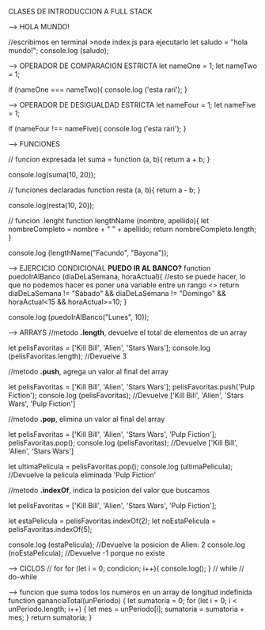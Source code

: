 CLASES DE INTRODUCCION A FULL STACK 

--> HOLA MUNDO!

//escribimos en terminal >node index.js para ejecutarlo
let saludo = "hola mundo!";
console.log (saludo);

--> OPERADOR DE COMPARACION ESTRICTA
let nameOne = 1;
let nameTwo = 1;

if (nameOne === nameTwo){
    console.log ('esta rari');
}

--> OPERADOR DE DESIGUALDAD ESTRICTA
let nameFour = 1;
let nameFive = 1;

if (nameFour !== nameFive){
    console.log ('esta rari');
}

--> FUNCIONES

// funcion expresada 
let suma = function (a, b){
    return a + b;
}

console.log(suma(10, 20));

// funciones declaradas
function resta (a, b){
    return a - b;
}

console.log(resta(10, 20));

// funcion .lenght 
function lengthName (nombre, apellido){
    let nombreCompleto = nombre + " " + apellido;
    return nombreCompleto.length;
}

console.log (lengthName("Facundo", "Bayona"));

--> EJERCICIO CONDICIONAL **PUEDO IR AL BANCO?**
function puedoIrAlBanco (diaDeLaSemana, horaActual){
    //esto se puede hacer, lo que no podemos hacer es poner una variable entre un rango <>
    return diaDeLaSemana != "Sábado" && diaDeLaSemana != "Domingo" && horaActual<15 && horaActual>=10;
}

console.log (puedoIrAlBanco("Lunes", 10));

--> ARRAYS 
//metodo **.length**, devuelve el total de elementos de un array

let pelisFavoritas = ['Kill Bill', 'Alien', 'Stars Wars'];
console.log (pelisFavoritas.length); //Devuelve 3

//metodo **.push**, agrega un valor al final del array

let pelisFavoritas = ['Kill Bill', 'Alien', 'Stars Wars'];
pelisFavoritas.push('Pulp Fiction');
console.log (pelisFavoritas); //Devuelve ['Kill Bill', 'Alien', 'Stars Wars', 'Pulp Fiction']

//metodo **.pop**, elimina un valor al final del array

let pelisFavoritas = ['Kill Bill', 'Alien', 'Stars Wars', 'Pulp Fiction'];
pelisFavoritas.pop();
console.log (pelisFavoritas); //Devuelve ['Kill Bill', 'Alien', 'Stars Wars']

let ultimaPelicula = pelisFavoritas.pop();
console.log (ultimaPelicula); //Devuelve la pelicula eliminada 'Pulp Fiction'

//metodo **.indexOf**, indica la posicion del valor que buscamos 

let pelisFavoritas = ['Kill Bill', 'Alien', 'Stars Wars', 'Pulp Fiction'];

let estaPelicula = pelisFavoritas.indexOf(2);
let noEstaPelicula = pelisFavoritas.indexOf(5);

console.log (estaPelicula); //Devuelve la posicion de Alien: 2
console.log (noEstaPelicula); //Devuelve -1 porque no existe

--> CICLOS 
// for 
for (let i = 0; condicion; i++){
    console.log();
}
// while
// do-while


--> funcion que suma todos los numeros en un array de longitud indefinida
function gananciaTotal(unPeriodo) {
    let sumatoria = 0;
    for (let i = 0; i < unPeriodo.length; i++) {
        let mes = unPeriodo[i];
        sumatoria = sumatoria + mes;
    }
    return sumatoria;
}
